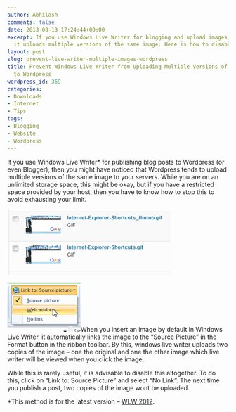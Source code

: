 ```yaml
---
author: Abhilash
comments: false
date: 2013-08-13 17:24:44+00:00
excerpt: If you use Windows Live Writer for blogging and upload images, note that
  it uploads multiple versions of the same image. Here is how to disable it.
layout: post
slug: prevent-live-writer-multiple-images-wordpress
title: Prevent Windows Live Writer from Uploading Multiple Versions of Same Image
  to Wordpress
wordpress_id: 369
categories:
- Downloads
- Internet
- Tips
tags:
- Blogging
- Website
- Wordpress
---
```


If you use Windows Live Writer* for publishing blog posts to Wordpress (or even Blogger), then you might have noticed that Wordpress tends to upload multiple versions of the same image to your servers. While you are on an unlimited storage space, this might be okay, but if you have a restricted space provided by your host, then you have to know how to stop this to avoid exhausting your limit.

![wlw-duplicate-in-wordpress](images/wlw-duplicate.png)

![wlw-no-link](images/wlw-no-link.png)When you insert an image by default in Windows Live Writer, it automatically links the image to the “Source Picture” in the Format button in the ribbon toolbar. By this, windows live writer uploads two copies of the image – one the original and one the other image which live writer will be viewed when you click the image.

While this is rarely useful, it is advisable to disable this altogether. To do this, click on “Link to: Source Picture” and select “No Link”. The next time you publish a post, two copies of the image wont be uploaded.

*This method is for the latest version – [WLW 2012](http://windows.microsoft.com/en-us/windows-live/essentials).
